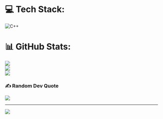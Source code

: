 
# 💻 Tech Stack:
![C++](https://img.shields.io/badge/c++-%2300599C.svg?style=for-the-badge&logo=c%2B%2B&logoColor=white)
# 📊 GitHub Stats:
![](https://github-readme-stats.vercel.app/api?username=hamzach59&theme=blueberry&hide_border=false&include_all_commits=false&count_private=false)<br/>
![](https://github-readme-streak-stats.herokuapp.com/?user=hamzach59&theme=blueberry&hide_border=false)<br/>
![](https://github-readme-stats.vercel.app/api/top-langs/?username=hamzach59&theme=blueberry&hide_border=false&include_all_commits=false&count_private=false&layout=compact)

### ✍️ Random Dev Quote
![](https://quotes-github-readme.vercel.app/api?type=horizontal&theme=radical)

---
[![](https://visitcount.itsvg.in/api?id=hamzach59&icon=2&color=0)](https://visitcount.itsvg.in)

<!-- Proudly created with GPRM ( https://gprm.itsvg.in ) -->